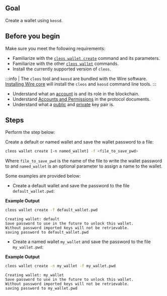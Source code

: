 ## Goal

Create a wallet using `keosd`.

## Before you begin

Make sure you meet the following requirements:

* Familiarize with the [`cleos wallet create`](../command-reference/wallet/create.md) command and its parameters.
* Familiarize with the other [`cleos wallet`](../command-reference/wallet/index.md) commands.
* Install the currently supported version of `cleos`.

:::info 
| The `cleos` tool and `keosd` are bundled with the Wire software. [Installing Wire core](/docs/getting-started/install-dependencies.md) will install the `cleos` and `keosd` command line tools. 
:::

* Understand what an [account](/docs/introduction/glossary.md#account) is and its role in the blockchain.
* Understand [Accounts and Permissions](http://example.com) in the protocol documents.
* Understand what a [public](/docs/introduction/glossary.md#public-key) and [private](/docs/introduction/glossary.md#private-key) key pair is.

## Steps

Perform the step below:

Create a default or named wallet and save the wallet password to a file:

```sh
cleos wallet create [-n named_wallet] -f <file_to_save_pwd>
```

Where `file_to_save_pwd` is the name of the file to write the wallet password to and `named_wallet` is an optional parameter to assign a name to the wallet.

Some examples are provided below:

* Create a default wallet and save the password to the file `default_wallet.pwd`:

**Example Output**

```sh
cleos wallet create -f default_wallet.pwd
```
```console
Creating wallet: default
Save password to use in the future to unlock this wallet.
Without password imported keys will not be retrievable.
saving password to default_wallet.pwd
```

* Create a named wallet `my_wallet` and save the password to the file `my_wallet.pwd`:

**Example Output**

```sh
cleos wallet create -n my_wallet -f my_wallet.pwd
```
```console
Creating wallet: my_wallet
Save password to use in the future to unlock this wallet.
Without password imported keys will not be retrievable.
saving password to my_wallet.pwd
```
